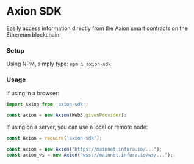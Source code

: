 # Axion SDK
Easily access information directly from the Axion smart contracts on the Ethereum blockchain.

### Setup
Using NPM, simply type: `npm i axion-sdk`

### Usage
If using in a browser: 
```javascript
import Axion from 'axion-sdk';

const axion = new Axion(Web3.givenProvider);
```

If using on a server, you can use a local or remote node: 
```javascript
const Axion = require('axion-sdk');

const axion = new Axion("https://mainnet.infura.io/...");
const axion_ws = new Axion("wss://mainnet.infura.io/ws/...");
```